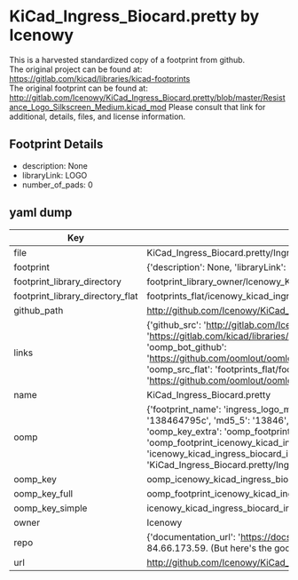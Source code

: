 # KiCad_Ingress_Biocard.pretty by Icenowy  
This is a harvested standardized copy of a footprint from github.  
The original project can be found at:  
https://gitlab.com/kicad/libraries/kicad-footprints  
The original footprint can be found at:
http://gitlab.com/Icenowy/KiCad_Ingress_Biocard.pretty/blob/master/Resistance_Logo_Silkscreen_Medium.kicad_mod
Please consult that link for additional, details, files, and license information.  
## Footprint Details
* description: None  
* libraryLink: LOGO  
* number_of_pads: 0  
## yaml dump  
| Key | Value |  
| --- | --- |  
| file | KiCad_Ingress_Biocard.pretty/Ingress_Logo_Mask_Medium.kicad_mod |  
| footprint | {'description': None, 'libraryLink': 'LOGO', 'number_of_pads': 0} |  
| footprint_library_directory | footprint_library_owner/Icenowy_KiCad_Ingress_Biocard.pretty |  
| footprint_library_directory_flat | footprints_flat/icenowy_kicad_ingress_biocard_ingress_logo_mask_medium/working |  
| github_path | http://github.com/Icenowy/KiCad_Ingress_Biocard.pretty/blob/master/Ingress_Logo_Mask_Medium.kicad_mod |  
| links | {'github_src': 'http://gitlab.com/Icenowy/KiCad_Ingress_Biocard.pretty/blob/master/Resistance_Logo_Silkscreen_Medium.kicad_mod', 'github_src_repo': 'https://gitlab.com/kicad/libraries/kicad-footprints', 'oomp_bot': 'footprints/icenowy_kicad_ingress_biocard_ingress_logo_mask_medium/working', 'oomp_bot_github': 'https://github.com/oomlout/oomlout_oomp_footprint_bot/tree/main/footprints/icenowy_kicad_ingress_biocard_ingress_logo_mask_medium/working', 'oomp_src_flat': 'footprints_flat/footprints_flat/icenowy_kicad_ingress_biocard_ingress_logo_mask_medium/working', 'oomp_src_flat_github': 'https://github.com/oomlout/oomlout_oomp_footprint_src/tree/main/footprints_flat/icenowy_kicad_ingress_biocard_ingress_logo_mask_medium/working'} |  
| name | KiCad_Ingress_Biocard.pretty |  
| oomp | {'footprint_name': 'ingress_logo_mask_medium', 'library_name': 'kicad_ingress_biocard', 'md5': '138464795c6a4715f79545caece37713', 'md5_10': '138464795c', 'md5_5': '13846', 'md5_6': '138464', 'oomp_key': 'oomp_icenowy_kicad_ingress_biocard_ingress_logo_mask_medium', 'oomp_key_extra': 'oomp_footprint_icenowy_kicad_ingress_biocard_ingress_logo_mask_medium', 'oomp_key_full': 'oomp_footprint_icenowy_kicad_ingress_biocard_ingress_logo_mask_medium_138464', 'oomp_key_simple': 'icenowy_kicad_ingress_biocard_ingress_logo_mask_medium', 'original_filename': 'KiCad_Ingress_Biocard.pretty/Ingress_Logo_Mask_Medium.kicad_mod', 'owner_name': 'icenowy'} |  
| oomp_key | oomp_icenowy_kicad_ingress_biocard_ingress_logo_mask_medium |  
| oomp_key_full | oomp_footprint_icenowy_kicad_ingress_biocard_ingress_logo_mask_medium |  
| oomp_key_simple | icenowy_kicad_ingress_biocard_ingress_logo_mask_medium |  
| owner | Icenowy |  
| repo | {'documentation_url': 'https://docs.github.com/rest/overview/resources-in-the-rest-api#rate-limiting', 'message': "API rate limit exceeded for 84.66.173.59. (But here's the good news: Authenticated requests get a higher rate limit. Check out the documentation for more details.)"} |  
| url | http://github.com/Icenowy/KiCad_Ingress_Biocard.pretty |  

